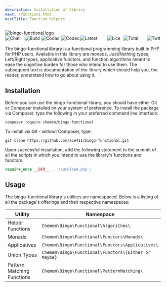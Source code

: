 ```yaml
---
description: Installation of library
next: /functions.html
nextTitle: Function helpers
---
```

<img src="bingo-functional-logo.png" alt="bingo-functional logo">

<div style="display: inline-flex; flex-flow: row; height: 20px; flex-wrap: nowrap; margin: 0; padding: 0;">
    <img alt="Chat on Gitter" style="max-width: 105px; margin-right: 2px;" onClick="location.href='https://gitter.im/bingo-functional/Lobby'" src="https://badges.gitter.im/bingo-functional/Lobby.svg">
    <img alt="Build Status" style="max-width: 105px; margin-left: 2px;" onClick="location.href='https://travis-ci.org/ace411/bingo-functional'" src="https://travis-ci.org/ace411/bingo-functional.svg?branch=master" />
    <img alt="Codacy Badge" style="max-width: 105px; margin-left: 2px;" onClick="location.href='https://www.codacy.com/app/ace411/bingo-functional?utm_source=github.com&utm_medium=referral&utm_content=ace411/bingo-functional&utm_campaign=badger'" src="https://api.codacy.com/project/badge/Grade/7c30c744fd0142d58dd210fd961ea842">
    <img alt="Codecov" style="max-width: 105px; margin-left: 2px;" onClick="location.href='https://codecov.io/gh/ace411/bingo-functional'" src="https://codecov.io/gh/ace411/bingo-functional/branch/master/graph/badge.svg">
    <img alt="Latest Stable Version" style="max-width: 105px; margin-left: 2px;" onClick="location.href='https://packagist.org/packages/chemem/bingo-functional'" src="https://poser.pugx.org/chemem/bingo-functional/v/stable">
    <img alt="License" style="max-width: 105px; margin-left: 2px;" onClick="location.href='https://packagist.org/packages/chemem/bingo-functional'" src="https://poser.pugx.org/chemem/bingo-functional/license">
    <img alt="Total Downloads" style="max-width: 105px; margin-left: 2px;" onClick="location.href='https://packagist.org/packages/chemem/bingo-functional'" src="https://poser.pugx.org/chemem/bingo-functional/downloads">
    <img alt="Twitter" style="max-width: 105px; margin-left: 2px;" onClick="location.href='https://twitter.com/intent/tweet?text=Wow:&url=https%3A%2F%2Fgithub.com%2Face411%2Fbingo-functional'" src="https://img.shields.io/twitter/url/https/github.com/ace411/bingo-functional.svg?style=social">
</div>

The bingo-functional library is a functional programming library built in PHP for PHP users. Available in this library are monads, Just/Nothing types, Left/Right types, applicative functors, and function algorithms meant to ease the cognitive burden for those who intend to use them. The subsequent text is documentation of the library which should help you, the reader, understand how to go about using it.

## Installation

Before you can use the bingo-functional library, you should have either Git or Composer installed on your system of preference. To install the package via Composer, type the following in your preferred command line interface:

```
composer require chemem/bingo-functional
```

To install via Git - without Composer, type:

```
git clone https://github.com/ace411/bingo-functional.git
```

Upon successful installation, add the following statement to the summit of all the scripts in which you intend to use the library's functions and functors.

```php
require_once __DIR__ . '/autoload.php';
```

## Usage

The bingo-functional library's utilities are namespaced. Below is a listing of all the package's offerings and their respective namespaces:

| Utility                    | Namespace |
|----------------------------|----------------------------------------------------------|
| Helper Functions           | ```Chemem\Bingo\Functional\Algorithms\```                |
| Monads                     | ```Chemem\Bingo\Functional\Functors\Monads\```           |
| Applicatives               | ```Chemem\Bingo\Functional\Functors\Applicatives\```     |
| Union Types                | ```Chemem\Bingo\Functional\Functors\{Either or Maybe}``` | 
| Pattern Matching Functions | ```Chemem\Bingo\Functional\PatternMatching\```           |
